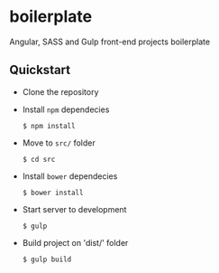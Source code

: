 # boilerplate
Angular, SASS and Gulp front-end projects boilerplate

## Quickstart

- Clone the repository

- Install `npm` dependecies

    `$ npm install`

- Move to `src/` folder

    `$ cd src`

- Install `bower` dependecies

    `$ bower install`

- Start server to development

    `$ gulp`

- Build project on 'dist/' folder

    `$ gulp build`
